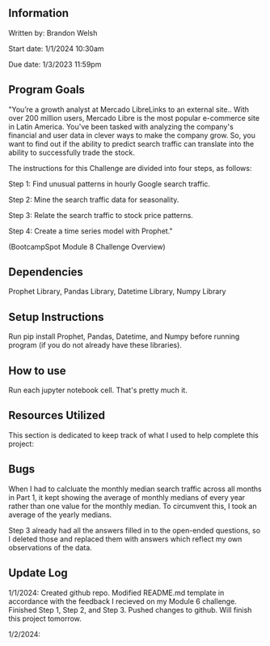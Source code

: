 ## Information
Written by: Brandon Welsh

Start date: 1/1/2024 10:30am

Due date: 1/3/2023 11:59pm

## Program Goals
"You’re a growth analyst at Mercado LibreLinks to an external site.. With over 200 million users, Mercado Libre is the most popular e-commerce site in Latin America. You've been tasked with analyzing the company's financial and user data in clever ways to make the company grow. So, you want to find out if the ability to predict search traffic can translate into the ability to successfully trade the stock.

The instructions for this Challenge are divided into four steps, as follows:

Step 1: Find unusual patterns in hourly Google search traffic.

Step 2: Mine the search traffic data for seasonality.

Step 3: Relate the search traffic to stock price patterns.

Step 4: Create a time series model with Prophet." 

(BootcampSpot Module 8 Challenge Overview)

## Dependencies
Prophet Library, Pandas Library, Datetime Library, Numpy Library

## Setup Instructions
Run pip install Prophet, Pandas, Datetime, and Numpy before running program (if you do not already have these libraries).

## How to use
Run each jupyter notebook cell. That's pretty much it.

## Resources Utilized
This section is dedicated to keep track of what I used to help complete this project:

## Bugs
When I had to calcluate the monthly median search traffic across all months in Part 1, it kept showing the average of monthly medians of every year rather than one value for the monthly median. To circumvent this, I took an average of the yearly medians.

Step 3 already had all the answers filled in to the open-ended questions, so I deleted those and replaced them with answers which reflect my own observations of the data.

## Update Log
1/1/2024: Created github repo. Modified README.md template in accordance with the feedback I recieved on my Module 6 challenge. Finished Step 1, Step 2, and Step 3. Pushed changes to github. Will finish this project tomorrow.

1/2/2024: